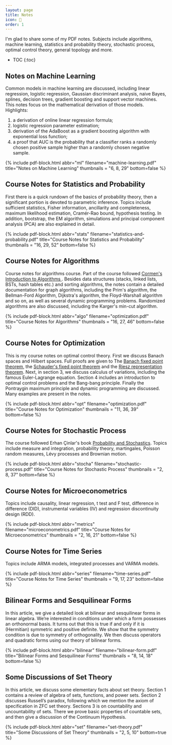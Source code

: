 ```yaml
---
layout: page
title: Notes
icon: 📕
order: 1
---
```


I'm glad to share some of my PDF notes. Subjects include algorithms, machine learning, statistics and probability theory, stochastic process, optimal control theory, general topology and more.

* TOC
{:toc}

## Notes on Machine Learning

Common models in machine learning are discussed, including linear regression, logistic regression, Gaussian discriminant analysis, naive Bayes, splines, decision trees, gradient boosting and support vector machines. This notes focus on the mathematical derivation of those models. Highlights:
1. a derivation of online linear regression formula;
2. logistic regression parameter estimation;
3. derivation of the AdaBoost as a gradient boosting algorithm with exponential loss function;
4. a proof that AUC is the probability that a classifier ranks a randomly chosen
positive sample higher than a randomly chosen negative sample.

{% include pdf-block.html abbr="ml"
                          filename="machine-learning.pdf" 
                          title="Notes on Machine Learning"
                          thumbnails = "6, 8, 29"
                          bottom=false
                          %}

## Course Notes for Statistics and Probability

First there is a quick rundown of the basics of probability theory, then a significant portion is devoted to parametric inference. Topics include sufficient statistics, Fisher information, ancillarity and completeness, maximum likelihood estimation, Cramér-Rao bound, hypothesis testing. In addition, bootstrap, the EM algorithm, simulations and principal component analysis (PCA) are also explained in detail.

{% include pdf-block.html abbr="stats"
                          filename="statistics-and-probability.pdf" 
                          title="Course Notes for Statistics and Probability"
                          thumbnails = "16, 29, 52"
                          bottom=false
                          %}

## Course Notes for Algorithms

Course notes for algorithms course. Part of the course followed [Cormen's Introduction to Algorithms ](https://mitpress.mit.edu/books/introduction-algorithms-third-edition). Besides data structures (stacks, linked lists, BSTs, hash tables etc.) and sorting algorithms, the notes contain a detailed documentation for graph algorithms, including the Prim's algorithm, the Bellman-Ford Algorithm, Dijkstra's algorithm, the Floyd-Warshall algorithm and so on, as well as several dynamic programming problems. Randomized algorithms are also discussed, including the Karger's min-cut algorithm.

{% include pdf-block.html abbr="algo"
                          filename="optimization.pdf" 
                          title="Course Notes for Algorithms"
                          thumbnails = "16, 27, 46"
                          bottom=false
                          %}

## Course Notes for Optimization

This is my course notes on optimal control theory. First we discuss Banach spaces and Hilbert spaces. Full proofs are given to The [Banach fixed point theorem](https://en.wikipedia.org/wiki/Banach_fixed-point_theorem), the [Schauder's fixed point theorem](https://en.wikipedia.org/wiki/Schauder_fixed-point_theorem) and the [Riesz representation theorem](https://en.wikipedia.org/wiki/Riesz_representation_theorem). Next, in section 3, we discuss calculus of variations, including the famous Euler-Lagrange equation. Section 4 includes an introduction to optimal control problems and the Bang-bang principle. Finally the Pontraygin maximum principle and dynamic programming are discussed. Many examples are present in the notes.

{% include pdf-block.html abbr="opt"
                          filename="optimization.pdf" 
                          title="Course Notes for Optimization"
                          thumbnails = "11, 36, 39"
                          bottom=false
                          %}


## Course Notes for Stochastic Process

The course followed Erhan Çinlar's book [Probability and Stochastics](https://link.springer.com/book/10.1007/978-0-387-87859-1). Topics include measure and integration, probability theory, martingales, Poisson random measures, Lévy processes and Brownian motion.

{% include pdf-block.html abbr="stocha"
                          filename="stochastic-process.pdf" 
                          title="Course Notes for Stochastic Process"
                          thumbnails = "2, 8, 37"
                          bottom=false
                          %}

## Course Notes for Microeconometrics
Topics include causality, linear regression, t test and F test, difference in difference (DID), instrumental variables (IV) and regression discontinuity design (RDD).

{% include pdf-block.html abbr="metrics"
                          filename="microeconometrics.pdf" 
                          title="Course Notes for Microeconometrics"
                          thumbnails = "2, 16, 21"
                          bottom=false
                          %}

## Course Notes for Time Series
Topics include ARMA models, integrated processes and VARMA models.

{% include pdf-block.html abbr="series"
                          filename="time-series.pdf" 
                          title="Course Notes for Time Series"
                          thumbnails = "9, 17, 23"
                          bottom=false
                          %}

## Bilinear Forms and Sesquilinear Forms

In this article, we give a detailed look at bilinear and sesquilinear forms in linear algebra. We’re interested in conditions under which a form possesses an orthonormal basis. It turns out that this is true if and only if it is (Hermitian) symmetric and positive definite. We show that the symmetry condition is due to symmetry of orthogonality. We then discuss operators and quadratic forms using our theory of bilinear forms.

{% include pdf-block.html abbr="bilinear"
                          filename="bilinear-form.pdf" 
                          title="Bilinear Forms and Sesquilinear Forms"
                          thumbnails = "8, 14, 18"
                          bottom=false
                          %}

## Some Discussions of Set Theory

In this article, we discuss some elementary facts about set theory. Section 1 contains a
review of algebra of sets, functions, and power sets. Section 2 discusses Russell’s paradox,
following which we mention the axiom of specification in ZFC set theory. Sections 3 is on
countability and uncountability of sets. There we prove basic properties of countable sets,
and then give a discussion of the Continuum Hypothesis.

{% include pdf-block.html abbr="set"
                          filename="set-theory.pdf" 
                          title="Some Discussions of Set Theory"
                          thumbnails = "2, 5, 10"
                          bottom=true
                          %}

